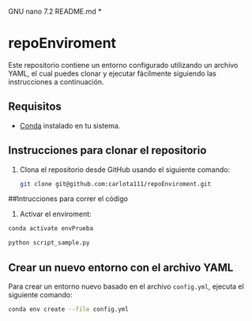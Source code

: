   GNU nano 7.2                                                                              README.md *

# repoEnviroment

Este repositorio contiene un entorno configurado utilizando un archivo YAML, el cual puedes clonar y ejecutar fácilmente siguiendo las instrucciones a continuación.

## Requisitos

- [Conda](https://docs.conda.io/en/latest/miniconda.html) instalado en tu sistema.

## Instrucciones para clonar el repositorio

1. Clona el repositorio desde GitHub usando el siguiente comando:

    ```bash
    git clone git@github.com:carlota111/repoEnviroment.git
    ```

##Intrucciones para correr el código

1. Activar el enviroment:
```bash
conda activate envPrueba
```
```bash
python script_sample.py
```



## Crear un nuevo entorno con el archivo YAML

Para crear un entorno nuevo basado en el archivo `config.yml`, ejecuta el siguiente comando:

```bash
conda env create --file config.yml
```


